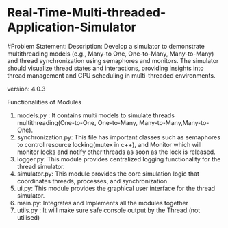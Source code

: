 # Real-Time-Multi-threaded-Application-Simulator
#Problem Statement:
Description: Develop a simulator to demonstrate multithreading models (e.g., Many-to
One, One-to-Many, Many-to-Many) and thread synchronization using semaphores and 
monitors. The simulator should visualize thread states and interactions, providing insights 
into thread management and CPU scheduling in multi-threaded environments. 

version: 4.0.3

Functionalities of Modules
1. models.py : It contains multi models to simulate threads multithreading(One-to-One, One-to-Many, Many-to-Many,Many-to-One).
2. synchronization.py: This file has important classes such as semaphores to control resource locking(mutex in c++), and Monitor which will monitor locks and notify other threads as soon as the lock is released.
3. logger.py: This module provides centralized logging functionality for the thread 
simulator.
4.  simulator.py: This module provides the core simulation logic that coordinates threads, 
processes, and synchronization.
5.  ui.py: This module provides the graphical user interface for the thread simulator.
6.  main.py: Integrates and Implements all the modules together 
7. utils.py : It will make sure safe console output by the Thread.(not utilised)
